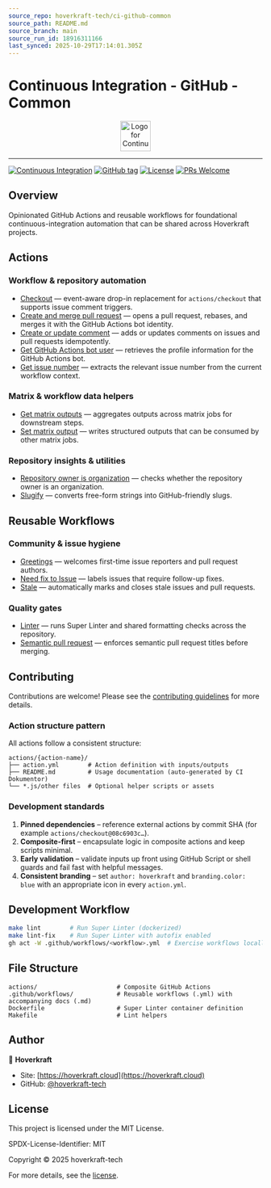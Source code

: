 ```yaml
---
source_repo: hoverkraft-tech/ci-github-common
source_path: README.md
source_branch: main
source_run_id: 18916311166
last_synced: 2025-10-29T17:14:01.305Z
---
```


# Continuous Integration - GitHub - Common

<div align="center">
 <img src=".github/logo.svg" width="60px" align="center" alt="Logo for Continuous Integration - GitHub - Common" />
</div>

---

[![Continuous Integration](https://github.com/hoverkraft-tech/ci-github-common/actions/workflows/__main-ci.yml/badge.svg)](https://github.com/hoverkraft-tech/ci-github-common/actions/workflows/__main-ci.yml)
[![GitHub tag](https://img.shields.io/github/tag/hoverkraft-tech/ci-github-common?include_prereleases=&sort=semver&color=blue)](https://github.com/hoverkraft-tech/ci-github-common/releases/)
[![License](https://img.shields.io/badge/License-MIT-blue)](#license)
[![PRs Welcome](https://img.shields.io/badge/PRs-welcome-brightgreen.svg)](CONTRIBUTING.md)

## Overview

Opinionated GitHub Actions and reusable workflows for foundational continuous-integration automation that can be shared across Hoverkraft projects.

## Actions

### Workflow & repository automation

- [Checkout](actions/checkout/index.md) — event-aware drop-in replacement for `actions/checkout` that supports issue comment triggers.
- [Create and merge pull request](actions/create-and-merge-pull-request/index.md) — opens a pull request, rebases, and merges it with the GitHub Actions bot identity.
- [Create or update comment](actions/create-or-update-comment/index.md) — adds or updates comments on issues and pull requests idempotently.
- [Get GitHub Actions bot user](actions/get-github-actions-bot-user/index.md) — retrieves the profile information for the GitHub Actions bot.
- [Get issue number](actions/get-issue-number/index.md) — extracts the relevant issue number from the current workflow context.

### Matrix & workflow data helpers

- [Get matrix outputs](actions/get-matrix-outputs/index.md) — aggregates outputs across matrix jobs for downstream steps.
- [Set matrix output](actions/set-matrix-output/index.md) — writes structured outputs that can be consumed by other matrix jobs.

### Repository insights & utilities

- [Repository owner is organization](actions/repository-owner-is-organization/index.md) — checks whether the repository owner is an organization.
- [Slugify](actions/slugify/index.md) — converts free-form strings into GitHub-friendly slugs.

## Reusable Workflows

### Community & issue hygiene

- [Greetings](github/workflows/greetings.md) — welcomes first-time issue reporters and pull request authors.
- [Need fix to Issue](github/workflows/need-fix-to-issue.md) — labels issues that require follow-up fixes.
- [Stale](github/workflows/stale.md) — automatically marks and closes stale issues and pull requests.

### Quality gates

- [Linter](github/workflows/linter.md) — runs Super Linter and shared formatting checks across the repository.
- [Semantic pull request](github/workflows/semantic-pull-request.md) — enforces semantic pull request titles before merging.

## Contributing

Contributions are welcome! Please see the [contributing guidelines](https://github.com/hoverkraft-tech/ci-github-publish/blob/main/CONTRIBUTING.md) for more details.

### Action structure pattern

All actions follow a consistent structure:

```text
actions/{action-name}/
├── action.yml        # Action definition with inputs/outputs
├── README.md         # Usage documentation (auto-generated by CI Dokumentor)
└── *.js/other files  # Optional helper scripts or assets
```

### Development standards

1. **Pinned dependencies** – reference external actions by commit SHA (for example `actions/checkout@08c6903c…`).
2. **Composite-first** – encapsulate logic in composite actions and keep scripts minimal.
3. **Early validation** – validate inputs up front using GitHub Script or shell guards and fail fast with helpful messages.
4. **Consistent branding** – set `author: hoverkraft` and `branding.color: blue` with an appropriate icon in every `action.yml`.

## Development Workflow

```bash
make lint        # Run Super Linter (dockerized)
make lint-fix    # Run Super Linter with autofix enabled
gh act -W .github/workflows/<workflow>.yml  # Exercise workflows locally when needed
```

## File Structure

```text
actions/                      # Composite GitHub Actions
.github/workflows/            # Reusable workflows (.yml) with accompanying docs (.md)
Dockerfile                    # Super Linter container definition
Makefile                      # Lint helpers
```

## Author

🏢 **Hoverkraft**

- Site: [https://hoverkraft.cloud](https://hoverkraft.cloud)
- GitHub: [@hoverkraft-tech](https://github.com/hoverkraft-tech)

## License

This project is licensed under the MIT License.

SPDX-License-Identifier: MIT

Copyright © 2025 hoverkraft-tech

For more details, see the [license](http://choosealicense.com/licenses/mit/).
